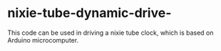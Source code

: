 # nixie-tube-dynamic-drive-
This code can be used in driving a nixie tube clock, which is based on Arduino microcomputer.
